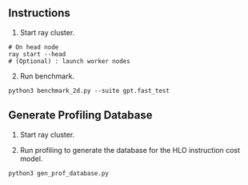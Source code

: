 ## Instructions

1. Start ray cluster.
```
# On head node
ray start --head
# (Optional) : launch worker nodes
```

2. Run benchmark.
```
python3 benchmark_2d.py --suite gpt.fast_test
```

## Generate Profiling Database
1. Start ray cluster.

2. Run profiling to generate the database for the HLO instruction cost model.
```
python3 gen_prof_database.py
```
